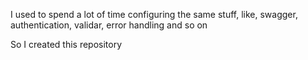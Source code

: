 I used to spend a lot of time configuring the same stuff, like, swagger, authentication, validar, error handling and so on


So I created this repository